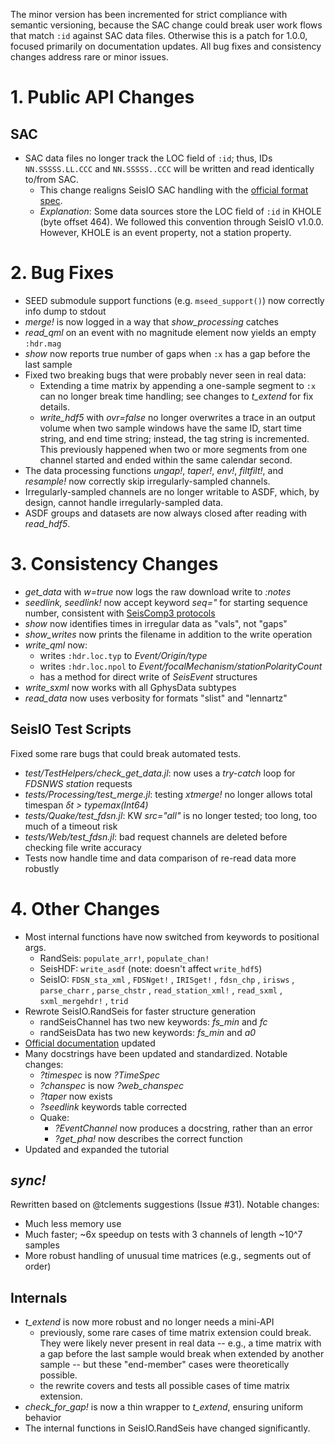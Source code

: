 The minor version has been incremented for strict compliance with semantic versioning, because the SAC change could break user work flows that match `:id` against SAC data files. Otherwise this is a patch for 1.0.0, focused primarily on documentation updates. All bug fixes and consistency changes address rare or minor issues.

# 1. **Public API Changes**
## **SAC**
* SAC data files no longer track the LOC field of `:id`; thus, IDs `NN.SSSSS.LL.CCC` and `NN.SSSSS..CCC` will be written and read identically to/from SAC.
  + This change realigns SeisIO SAC handling with the [official format spec](http://ds.iris.edu/files/sac-manual/manual/file_format.html).
  + *Explanation*: Some data sources store the LOC field of `:id` in KHOLE (byte offset 464). We followed this convention through SeisIO v1.0.0. However, KHOLE is an event property, not a station property.

# 2. **Bug Fixes**
* SEED submodule support functions (e.g. `mseed_support()`) now correctly info dump to stdout
* *merge!* is now logged in a way that *show_processing* catches
* *read_qml* on an event with no magnitude element now yields an empty `:hdr.mag`
* *show* now reports true number of gaps when `:x` has a gap before the last sample
* Fixed two breaking bugs that were probably never seen in real data:
  * Extending a time matrix by appending a one-sample segment to `:x` can no longer break time handling; see changes to *t_extend* for fix details.
  + *write_hdf5* with *ovr=false* no longer overwrites a trace in an output volume when two sample windows have the same ID, start time string, and end time string; instead, the tag string is incremented. This previously happened when two or more segments from one channel started and ended within the same calendar second.
* The data processing functions *ungap!*, *taper!*, *env!*, *filtfilt!*, and *resample!* now correctly skip irregularly-sampled channels.
* Irregularly-sampled channels are no longer writable to ASDF, which, by design, cannot handle irregularly-sampled data.
* ASDF groups and datasets are now always closed after reading with *read_hdf5*.

# 3. **Consistency Changes**
* *get_data* with *w=true* now logs the raw download write to *:notes*
* *seedlink, seedlink!* now accept keyword *seq="* for starting sequence number, consistent with [SeisComp3 protocols](https://www.seiscomp3.org/doc/seattle/2012.279/apps/seedlink.html)
* *show* now identifies times in irregular data as "vals", not "gaps"
* *show_writes* now prints the filename in addition to the write operation
* *write_qml* now:
  - writes `:hdr.loc.typ` to *Event/Origin/type*
  - writes `:hdr.loc.npol` to *Event/focalMechanism/stationPolarityCount*
  - has a method for direct write of *SeisEvent* structures
* *write_sxml* now works with all GphysData subtypes
* *read_data* now uses verbosity for formats "slist" and "lennartz"

## **SeisIO Test Scripts**
Fixed some rare bugs that could break automated tests.
* *test/TestHelpers/check_get_data.jl*: now uses a *try-catch* loop for *FDSNWS station* requests
* *tests/Processing/test_merge.jl*: testing *xtmerge!* no longer allows total timespan *δt >  typemax(Int64)*
* *tests/Quake/test_fdsn.jl*: KW *src="all"* is no longer tested; too long, too much of a timeout risk
* *tests/Web/test_fdsn.jl*: bad request channels are deleted before checking file write accuracy
* Tests now handle time and data comparison of re-read data more robustly

# 4. **Other Changes**
* Most internal functions have now switched from keywords to positional args.
  * RandSeis: `populate_arr!`, `populate_chan!`
  * SeisHDF: `write_asdf` (note: doesn't affect `write_hdf5`)
  * SeisIO: `FDSN_sta_xml` , `FDSNget!` , `IRISget!` , `fdsn_chp` , `irisws` , `parse_charr` , `parse_chstr` , `read_station_xml!` , `read_sxml` , `sxml_mergehdr!` , `trid`
* Rewrote SeisIO.RandSeis for faster structure generation
  + randSeisChannel has two new keywords: *fs_min* and *fc*
  + randSeisData has two new keywords: *fs_min* and *a0*
* [Official documentation](https://seisio.readthedocs.io/) updated
* Many docstrings have been updated and standardized. Notable changes:
  + *?timespec* is now *?TimeSpec*
  + *?chanspec* is now *?web_chanspec*
  + *?taper* now exists
  + *?seedlink* keywords table corrected
  + Quake:
    - *?EventChannel* now produces a docstring, rather than an error
    - *?get_pha!* now describes the correct function
* Updated and expanded the tutorial

## *sync!*
Rewritten based on @tclements suggestions (Issue #31). Notable changes:
* Much less memory use
* Much faster; ~6x speedup on tests with 3 channels of length ~10^7 samples
* More robust handling of unusual time matrices (e.g., segments out of order)

## **Internals**
* *t_extend* is now more robust and no longer needs a mini-API
  + previously, some rare cases of time matrix extension could break. They were likely never present in real data -- e.g., a time matrix with a gap before the last sample would break when extended by another sample -- but these "end-member" cases were theoretically possible.
  + the rewrite covers and tests all possible cases of time matrix extension.
* *check_for_gap!* is now a thin wrapper to *t_extend*, ensuring uniform behavior
* The internal functions in SeisIO.RandSeis have changed significantly.
